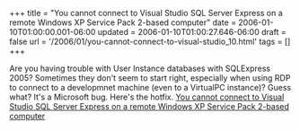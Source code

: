 +++
title = "You cannot connect to Visual Studio SQL Server Express on a remote Windows XP Service Pack 2-based computer"
date = 2006-01-10T01:00:00.001-06:00
updated = 2006-01-10T01:00:27.646-06:00
draft = false
url = '/2006/01/you-cannot-connect-to-visual-studio_10.html'
tags = []
+++

Are you having trouble with User Instance databases with SQLExpress 2005? Sometimes they don't seem to start right, especially when using RDP to connect to a developmnet machine (even to a VirtualPC instance)? Guess what? It's a Microsoft bug. Here's the hotfix. [You cannot connect to Visual Studio SQL Server Express on a remote Windows XP Service Pack 2-based computer](http://support.microsoft.com/default.aspx?scid=kb;en-us;896613)
